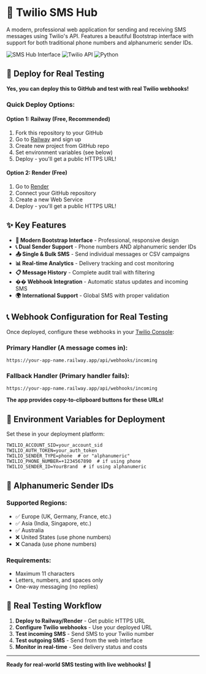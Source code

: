 # 📱 Twilio SMS Hub

A modern, professional web application for sending and receiving SMS messages using Twilio's API. Features a beautiful Bootstrap interface with support for both traditional phone numbers and alphanumeric sender IDs.

![SMS Hub Interface](https://img.shields.io/badge/Interface-Bootstrap%205-blue)
![Twilio API](https://img.shields.io/badge/API-Twilio-red)
![Python](https://img.shields.io/badge/Python-3.8%2B-green)

## 🌟 Deploy for Real Testing

**Yes, you can deploy this to GitHub and test with real Twilio webhooks!**

### Quick Deploy Options:

#### Option 1: Railway (Free, Recommended)
1. Fork this repository to your GitHub
2. Go to [Railway](https://railway.app/) and sign up
3. Create new project from GitHub repo
4. Set environment variables (see below)
5. Deploy - you'll get a public HTTPS URL!

#### Option 2: Render (Free)
1. Go to [Render](https://render.com/)
2. Connect your GitHub repository
3. Create a new Web Service
4. Deploy - you'll get a public HTTPS URL!

## ✨ Key Features

- **🎨 Modern Bootstrap Interface** - Professional, responsive design
- **📞 Dual Sender Support** - Phone numbers AND alphanumeric sender IDs
- **📤 Single & Bulk SMS** - Send individual messages or CSV campaigns
- **📊 Real-time Analytics** - Delivery tracking and cost monitoring
- **📋 Message History** - Complete audit trail with filtering
- **�� Webhook Integration** - Automatic status updates and incoming SMS
- **🌍 International Support** - Global SMS with proper validation

## 📞 Webhook Configuration for Real Testing

Once deployed, configure these webhooks in your [Twilio Console](https://console.twilio.com/us1/develop/phone-numbers/manage/incoming):

### Primary Handler (A message comes in):
```
https://your-app-name.railway.app/api/webhooks/incoming
```

### Fallback Handler (Primary handler fails):
```
https://your-app-name.railway.app/api/webhooks/incoming
```

**The app provides copy-to-clipboard buttons for these URLs!**

## 🔧 Environment Variables for Deployment

Set these in your deployment platform:

```env
TWILIO_ACCOUNT_SID=your_account_sid
TWILIO_AUTH_TOKEN=your_auth_token
TWILIO_SENDER_TYPE=phone  # or "alphanumeric"
TWILIO_PHONE_NUMBER=+1234567890  # if using phone
TWILIO_SENDER_ID=YourBrand  # if using alphanumeric
```

## 📱 Alphanumeric Sender IDs

### Supported Regions:
- ✅ Europe (UK, Germany, France, etc.)
- ✅ Asia (India, Singapore, etc.)
- ✅ Australia
- ❌ United States (use phone numbers)
- ❌ Canada (use phone numbers)

### Requirements:
- Maximum 11 characters
- Letters, numbers, and spaces only
- One-way messaging (no replies)

## 🎯 Real Testing Workflow

1. **Deploy to Railway/Render** - Get public HTTPS URL
2. **Configure Twilio webhooks** - Use your deployed URL
3. **Test incoming SMS** - Send SMS to your Twilio number
4. **Test outgoing SMS** - Send from the web interface
5. **Monitor in real-time** - See delivery status and costs

---

**Ready for real-world SMS testing with live webhooks! 🚀**
